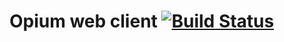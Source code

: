 Opium web client [![Build Status](https://travis-ci.org/opium/opium-web.svg?branch=react)](https://travis-ci.org/opium/opium-web)
===========
